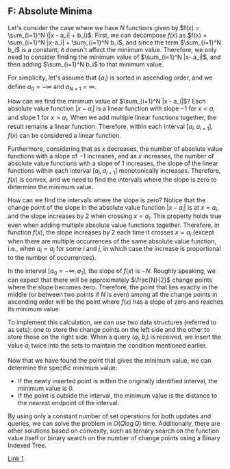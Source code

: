 <!-- ## F: Absolute Minima

$N$ 個の関数が与えられており、$f(x) = \sum N_{i=1}^N (|x - a_i| + b_i)$ となっている時を考えます。まず、$f(x) = \sum_{i=1}^N |x-a_i| + \sum_{i=1}^N b_i $ と分解でき、項 $\sum_{i=1}^N b_i$ は定数であるため、最小値を考える際には影響を与えない 事が分かります。よって、$\sum_{i=1}^N |x- a_i|$ の最小値を与える x を求め、その最小値に $\sum_{i=1}^N b_i$ を足したものを 出力すれば良いです。

以下、簡単のため、$\{a_i\}$ が昇順に整列されていると仮定し、$a_0 = −\infty, a_{N+1} = \infty$ とおくことにします。

$\sum^N_{i=1} |x − a_i|$ の最小値はどのようにして求めれば良いでしょうか？今、$i$ 番目の絶対値関数 $|x − a_i|$ は $x < a_i$ において傾き $−1$ の $1$ 次関数、$x > a_i$ において傾き $1$ の $1$ 次関数になっています。$1$ 次関数同士を足 し合わせても $1$ 次関数になる事を考えると、$i = 0, \cdots , N$ それぞれにおいて、区間 $[a_i, a_{i+1}]$ 内で $f(x)$ は $1$ 次 関数と見做すことができます。

更に、$x$ が小さいほど、$N$ 個の関数の内、傾きが $−1$ であるような絶対値関数が増え、$x$ が大きいほど傾き が $1$ であるような絶対値関数が増えることを考えると、$f(x)$ の各区間 $[a_i, a_{i+1}]$ 内における $1$ 次関数の傾きは 単調に増加します（これは凸関数の和は凸関数ということから考えても良いです）。よって、これは凸関数で あり、傾きが $0$ であるような区間（実際には $1$ 点のみからなる区間になっている可能性もあります）を求め、その区間内の点を $1$ つ出力すれば良い、ということが分かります。

傾きが $0$ であるような区間をどのようにして求めれば良いでしょうか？ここで、絶対値関数 $|x − a_i|$ にお
いて、傾きの変化点は $x = a_i$ であり、$x = a_i$ を “またいだ” 時に傾きが $2$ だけ増えることに注目します。こ のことは、複数の絶対値関数を足し合わせても変わることはありません。すなわち、関数 $f(x)$ においても、$x = a_i$ を “またいだ” 際、傾きは $2$ だけ増加します（ただし、同じ絶対値関数が複数含まれる時、すなわち $a_i = a_j$ となる $i, j$ が存在するような場合には、含まれる個数分だけ増加することに注意してください）。

そして、区間 $[a_0 = −\infty, a_1]$ において、$f(x)$ の傾きは $−N$ であるため、大雑把に言えば、$\dfrac{N}{2}$ 個の変化点を “またぐ” と傾きが $0$ となることが分かります。すなわち、昇順に並べた全ての変化点の内、ちょうど真ん中 にある変化点（$N$ が偶数の場合には真ん中にある $2$ つの変化点の間）において $f(x)$ は傾きが $0$ となり、最小 値を取ります。

この計算方法を実装する際には、変化点をソートした状態で格納してくれるデータ構造（以下セットと呼
ぶ）を $2$ 個用います（例えば C++ では multiset です）。片方のセットには昇順に並べた変化点の内、左半分 を、もう片方のセットには右半分を全て管理させます。この時、$1$ つ目のセットの最右点と $2$ つ目のセットの 最左点の間の区間において $f(x)$ は傾き $0$ となります。

更新クエリ $(a_i, b_i)$ が来た際には、値 $a_i$ を $2$ 個、元と同じ条件（左半分を片方のセット、右半分をもう片方 のセット）を満たすよう適切にセットに挿入すれば良いです（変化点をあえて $2$ 個挿入することによって、「$1$ つの変化点につき傾きが $1$ 変わる」と思うことが出来、シンプルになります）。

さて、最小値を与える点は分かったので、具体的な最小値を求めます。これは、
* 新しく挿入された点が、元々最小値を与えた区間に含まれるならば $0$
* 区間から外れているならば、区間の端点との距離（どちらか短い方）

を元の最小値に足したものになります。

以上から、更新・求値両方を高々定数回のセットの操作のみによって実現する事ができ、$O(Q \log Q)$ で問
題を解くことができます。また、凸性に基づいた値自体に対する三分探索や、Binary Indexed Tree を用いた 変化点の個数に関する二分探索を行う解法も存在します。 -->

## F: Absolute Minima

Let's consider the case where we have $N$ functions given by $f(x) = \sum_{i=1}^N (|x - a_i| + b_i)$. First, we can decompose $f(x)$ as $f(x) = \sum_{i=1}^N |x-a_i| + \sum_{i=1}^N b_i$, and since the term $\sum_{i=1}^N b_i$ is a constant, it doesn't affect the minimum value. Therefore, we only need to consider finding the minimum value of $\sum_{i=1}^N |x- a_i|$, and then adding $\sum_{i=1}^N b_i$ to that minimum value.

For simplicity, let's assume that $\{a_i\}$ is sorted in ascending order, and we define $a_0 = -\infty$ and $a_{N+1} = \infty$.

How can we find the minimum value of $\sum_{i=1}^N |x - a_i|$? Each absolute value function $|x - a_i|$ is a linear function with slope $-1$ for $x < a_i$ and slope $1$ for $x > a_i$. When we add multiple linear functions together, the result remains a linear function. Therefore, within each interval $[a_i, a_{i+1}]$, $f(x)$ can be considered a linear function.

Furthermore, considering that as $x$ decreases, the number of absolute value functions with a slope of $-1$ increases, and as $x$ increases, the number of absolute value functions with a slope of $1$ increases, the slope of the linear functions within each interval $[a_i, a_{i+1}]$ monotonically increases. Therefore, $f(x)$ is convex, and we need to find the intervals where the slope is zero to determine the minimum value.

How can we find the intervals where the slope is zero? Notice that the change point of the slope in the absolute value function $|x - a_i|$ is at $x = a_i$, and the slope increases by $2$ when crossing $x = a_i$. This property holds true even when adding multiple absolute value functions together. Therefore, in function $f(x)$, the slope increases by $2$ each time it crosses $x = a_i$ (except when there are multiple occurrences of the same absolute value function, i.e., when $a_i = a_j$ for some $i$ and $j$, in which case the increase is proportional to the number of occurrences).

In the interval $[a_0 = -\infty, a_1]$, the slope of $f(x)$ is $-N$. Roughly speaking, we can expect that there will be approximately $\frac{N}{2}$ change points where the slope becomes zero. Therefore, the point that lies exactly in the middle (or between two points if $N$ is even) among all the change points in ascending order will be the point where $f(x)$ has a slope of zero and reaches its minimum value.

To implement this calculation, we can use two data structures (referred to as sets): one to store the change points on the left side and the other to store those on the right side. When a query $(a_i, b_i)$ is received, we insert the value $a_i$ twice into the sets to maintain the condition mentioned earlier. 

Now that we have found the point that gives the minimum value, we can determine the specific minimum value:
- If the newly inserted point is within the originally identified interval, the minimum value is $0$.
- If the point is outside the interval, the minimum value is the distance to the nearest endpoint of the interval.

By using only a constant number of set operations for both updates and queries, we can solve the problem in $O(Q \log Q)$ time. Additionally, there are other solutions based on convexity, such as ternary search on the function value itself or binary search on the number of change points using a Binary Indexed Tree.

[Link 1](https://codeforces.com/blog/entry/67227?#comment-513489)
